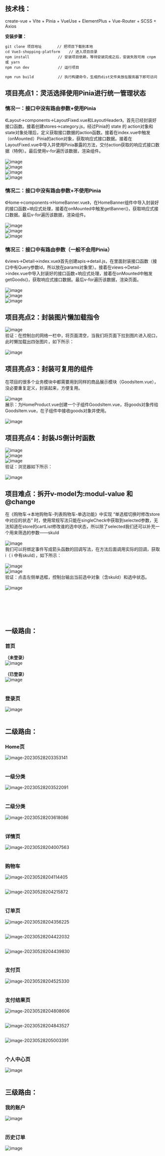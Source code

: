 ## 技术栈：
create-vue + Vite + Pinia + VueUse + ElementPlus + Vue-Router + SCSS + Axios

**安装步骤：**
```
git clone 项目地址       // 把项目下载到本地
cd Vue3-shopping-platform    // 进入项目目录
npm install             // 安装项目依赖，等待安装完成之后，安装失败可用 cnpm 或 yarn
npm run dev             // 运行项目

npm run build           // 执行构建命令，生成的dist文件夹放在服务器下即可访问
```
## 项目亮点1：灵活选择使用Pinia进行统一管理状态
### 情况一：接口中没有路由参数+使用Pinia
《Layout->components->LayoutFixed.vue和LayoutHeader》。首先已经封装好接口函数。接着创建stores->category.js，经过Pinia的 state 的 action对象和state对象处理后，定义获取接口数据的action函数。接着在index.vue中触发（onMounted）Pinia的action对象，获取响应式接口数据。接着在LayoutFixed.vue中导入并使用Pinia暴露的方法，交付action获取的响应式接口数据（特例）。最后使用v-for遍历该数据，渲染组件。
<br/><br/>
![image](https://github.com/rinba/Vue3-shopping-platform/assets/106224527/968ce817-186f-43ed-a080-2540e4f92f97)<br/>
![image](https://github.com/rinba/Vue3-shopping-platform/assets/106224527/a4ee43c9-3d97-4a4f-92d0-b472675529a8)<br/>
![image](https://github.com/rinba/Vue3-shopping-platform/assets/106224527/cf8ca2cd-9e56-4833-acbc-8c1aae95c377)<br/>
![image](https://github.com/rinba/Vue3-shopping-platform/assets/106224527/a325a2d4-1c64-4648-a801-b137bc41aad9)<br/>
### 情况二：接口中没有路由参数+不使用Pinia
《Home->components->HomeBanner.vue》，在HomeBanner组件中导入封装好的接口函数+响应式处理，接着在onMounted中触发getBanner()，获取响应式接口数据。最后v-for遍历该数据，渲染组件。<br/><br/>
![image](https://github.com/rinba/Vue3-shopping-platform/assets/106224527/1d756536-5a49-4365-bebb-4d54fa9fa89b)<br/>
![image](https://github.com/rinba/Vue3-shopping-platform/assets/106224527/52f61421-3f8b-44bf-9451-a4171b2268df)<br/>
![image](https://github.com/rinba/Vue3-shopping-platform/assets/106224527/d5f251eb-5ef5-4c4f-84a4-51f887d8e6bc)<br/>
### 情况三：接口中有路由参数（一般不会用Pinia）
《views->Detail->index.vue》首先创建apis->detail.js，在里面封装接口函数（接口中有Query参数id，所以放在params对象里）。接着在views->Detail->index.vue中导入封装好的接口函数+响应式处理，接着在onMounted中触发getGoods()，获取响应式接口数据。最后v-for遍历该数据，渲染页面。<br/><br/>
![image](https://github.com/rinba/Vue3-shopping-platform/assets/106224527/22009c88-c5c6-4293-a887-987415126991)<br/>
![image](https://github.com/rinba/Vue3-shopping-platform/assets/106224527/50f0c73b-b692-4b56-a6b8-52573fd9e91d)<br/>
![image](https://github.com/rinba/Vue3-shopping-platform/assets/106224527/4b3c4b12-ed58-4388-aa79-023f58543f13)<br/>

## 项目亮点2：封装图片懒加载指令
![image](https://github.com/rinba/Vue3-shopping-platform/assets/106224527/3f71a8f0-8a70-49a0-8d3a-d8e804945c9f)<br/>
验证：在控制台的网络一栏中，将页面清空，当我们将页面下拉到图片进入视口，此时懒加载出四张图片，如下所示：<br/><br/>
![image](https://github.com/rinba/Vue3-shopping-platform/assets/106224527/c6e6dbb6-1066-40bc-9059-b09c5968b97a)<br/>


## 项目亮点3：封装可复用的组件
在项目的很多个业务模块中都需要用到同样的商品展示模块（GoodsItem.vue），没必要重复定义，封装起来，方便复用。<br/><br/>
![image](https://github.com/rinba/Vue3-shopping-platform/assets/106224527/70ad42b1-bf18-4b1d-979e-e3c1618b4a01)<br/>
展示：为HomeProduct.vue创建一个子组件GoodsItem.vue，将goods对象传给GoodsItem.vue，在子组件中接收goods对象并使用。<br/><br/>
![image](https://github.com/rinba/Vue3-shopping-platform/assets/106224527/d333c1c0-6e51-4ab3-a5e0-95dc14a98fbc)<br/>

## 项目亮点4：封装JS倒计时函数
![image](https://github.com/rinba/Vue3-shopping-platform/assets/106224527/c7c62f91-07b2-4c7c-9f32-f12c051cd2ba)<br/>
![image](https://github.com/rinba/Vue3-shopping-platform/assets/106224527/11955222-0aa7-4918-9602-6c92326037a1)<br/>
![image](https://github.com/rinba/Vue3-shopping-platform/assets/106224527/0f53b0cd-43b6-416c-ac48-df393a095dfd)<br/>
验证：浏览器如下所示：<br/><br/>
![image](https://github.com/rinba/Vue3-shopping-platform/assets/106224527/90ca0c3e-1e58-4f98-89ff-7361d2e7c2d9)<br/>


## 项目难点：拆开v-model为:modul-value 和 @change
在《购物车->本地购物车-列表购物车-单选功能》中实现 “单选框切换时修改store中对应的状态” 时，使用常规写法只能在singleCheck中获取到selected参数，无法知道在store的cartList修改谁的选中状态，所以除了selected我们还可以补充一个用来筛选的参数——skuId<br/><br/>
![image](https://github.com/rinba/Vue3-shopping-platform/assets/106224527/6be068fa-a88d-44c0-a1bf-d5b8691a06a5)<br/>
我们可以将绑定事件写成箭头函数的回调写法，在方法后面调用实际的回调，获取 i（ i 中有skuId），如下所示：<br/><br/>
![image](https://github.com/rinba/Vue3-shopping-platform/assets/106224527/07201e79-da5a-4325-a9b8-a0a1f68f98ba)<br/>
![image](https://github.com/rinba/Vue3-shopping-platform/assets/106224527/fbd3ad52-5013-4760-ac33-43ef50eeae7c)<br/>
验证：点击左侧单选框，控制台输出当前选中对象（含skuId）和选中状态。<br/><br/>
![image](https://github.com/rinba/Vue3-shopping-platform/assets/106224527/cb5b3953-5b36-4cfe-9648-b58cbc2cb6ed)<br/>
<br/><br/><br/><br/><br/>

## 一级路由：

### 首页
**（未登录）**<br/>
![image](https://github.com/rinba/Vue3-shopping-platform/assets/106224527/9afe5572-34b2-450f-9999-b3ebbc8cf06c)<br/><br/>
**（已登录）**<br/>
![image](https://github.com/rinba/Vue3-shopping-platform/assets/106224527/9ebe8543-837b-4616-bebf-93adf87e75f6)<br/><br/>

### 登录页
![image](https://github.com/rinba/Vue3-shopping-platform/assets/106224527/118be22d-8196-4d2b-a540-fbe6d55707ce)<br/><br/>

## 二级路由：

### Home页

![image-20230528203353141](https://github.com/rinba/Vue3-shopping-platform/assets/106224527/d2d2009e-7749-4286-901c-6a86e88c1d45)<br/><br/>

### 一级分类

![image-20230528203522091](https://github.com/rinba/Vue3-shopping-platform/assets/106224527/7a40b8dd-5252-4468-99db-fabfd358a868)<br/><br/>

### 二级分类

![image-20230528203618086](https://github.com/rinba/Vue3-shopping-platform/assets/106224527/b3db633c-f2b3-4c6d-b03c-5aabbc24a941)<br/><br/>

### 详情页

![image-20230528204007563](https://github.com/rinba/Vue3-shopping-platform/assets/106224527/3a74a45c-042c-4cda-89ee-1a97357e9190)<br/><br/>

### 购物车

![image-20230528204114405](https://github.com/rinba/Vue3-shopping-platform/assets/106224527/d22361af-4c0f-4e43-8e2f-a211ff4ab745)<br/><br/>

![image-20230528204215872](https://github.com/rinba/Vue3-shopping-platform/assets/106224527/0d414501-b476-4cec-b804-4d70b0b0d3d3)<br/><br/>

### 订单页

![image-20230528204356225](https://github.com/rinba/Vue3-shopping-platform/assets/106224527/17d9ec54-afd3-4706-a128-ed8ebec7e5b7)<br/><br/>

![image-20230528204422032](https://github.com/rinba/Vue3-shopping-platform/assets/106224527/0d836022-fafe-4bb4-a05d-64c993830ff4)<br/><br/>

![image-20230528204439830](https://github.com/rinba/Vue3-shopping-platform/assets/106224527/98b456da-65f3-4446-a561-14e3c86b0acd)<br/><br/>

### 支付页

![image-20230528204525330](https://github.com/rinba/Vue3-shopping-platform/assets/106224527/3de89c61-ca3a-4b34-a9a2-c539c76eabef)<br/><br/>

### 支付结果页

![image-20230528204808606](https://github.com/rinba/Vue3-shopping-platform/assets/106224527/36a4dc14-fbd5-404d-bb57-95c068abd7ca)<br/><br/>

![image-20230528204843527](https://github.com/rinba/Vue3-shopping-platform/assets/106224527/b112507a-03d8-41bd-89cc-5dd0fd748adb)<br/><br/>

![image-20230528205003391](https://github.com/rinba/Vue3-shopping-platform/assets/106224527/ce33b335-d1f1-47a1-b1db-c82b37891c34)<br/><br/>


### 个人中心页

![image](https://github.com/rinba/Vue3-shopping-platform/assets/106224527/f1beca9e-9ba5-4390-82b8-9444c932078f)<br/><br/>

## 三级路由：

### 我的账户

![image](https://github.com/rinba/Vue3-shopping-platform/assets/106224527/f87b576b-0fbf-48a6-81af-c772a84fea1a)<br/><br/>

### 历史订单

![image](https://github.com/rinba/Vue3-shopping-platform/assets/106224527/83b1dea4-db11-4f49-89e7-569a89838abf)<br/><br/>
